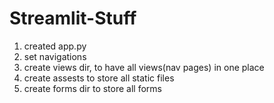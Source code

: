 # Streamlit-Stuff

1. created app.py
2. set navigations
3. create views dir, to have all views(nav pages) in one place
4. create assests to store all static files
5. create forms dir to store all forms